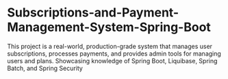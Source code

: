 # Subscriptions-and-Payment-Management-System-Spring-Boot
This project is a real-world, production-grade system that manages user subscriptions, processes payments, and provides admin tools for managing users and plans. Showcasing knowledge of Spring Boot, Liquibase, Spring Batch, and Spring Security
